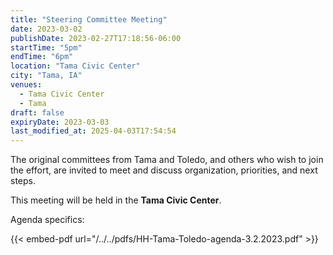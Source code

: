 ```yaml
---
title: "Steering Committee Meeting"
date: 2023-03-02
publishDate: 2023-02-27T17:18:56-06:00
startTime: "5pm"
endTime: "6pm"
location: "Tama Civic Center"
city: "Tama, IA"
venues:
  - Tama Civic Center
  - Tama
draft: false
expiryDate: 2023-03-03
last_modified_at: 2025-04-03T17:54:54
--- 
```


The original committees from Tama and Toledo, and others who wish to join the effort, are invited to meet and discuss organization, priorities, and next steps.

This meeting will be held in the **Tama Civic Center**.

Agenda specifics:
  
{{< embed-pdf url="/../../pdfs/HH-Tama-Toledo-agenda-3.2.2023.pdf" >}}

